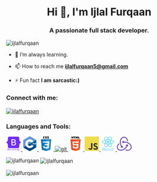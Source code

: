 
<h1 align="center">Hi 👋, I'm Ijlal Furqaan</h1>
<h3 align="center">A passionate full stack developer.</h3>

<p align="left"> <img src="https://komarev.com/ghpvc/?username=ijlalfurqaan&label=Profile%20views&color=0e75b6&style=flat" alt="ijlalfurqaan" /> </p>

- 🌱 I’m always learning.

- 📫 How to reach me **ijlalfurqaan5@gmail.com**

- ⚡ Fun fact **I am sarcastic:)**

<h3 align="left">Connect with me:</h3>
<p align="left">
<a href="https://www.linkedin.com/in/ijlal-furqaan-32b7251b6/" target="blank"><img align="center" src="https://raw.githubusercontent.com/rahuldkjain/github-profile-readme-generator/master/src/images/icons/Social/linked-in-alt.svg" alt="ijlalfurqaan" height="30" width="40" /></a>
</p>

<h3 align="left">Languages and Tools:</h3>
<p align="left"> <a href="https://getbootstrap.com" target="_blank" rel="noreferrer"> <img src="https://raw.githubusercontent.com/devicons/devicon/master/icons/bootstrap/bootstrap-plain-wordmark.svg" alt="bootstrap" width="40" height="40"/> </a> <a href="https://www.w3schools.com/cpp/" target="_blank" rel="noreferrer"> <img src="https://raw.githubusercontent.com/devicons/devicon/master/icons/cplusplus/cplusplus-original.svg" alt="cplusplus" width="40" height="40"/> </a> <a href="https://www.w3schools.com/css/" target="_blank" rel="noreferrer"> <img src="https://raw.githubusercontent.com/devicons/devicon/master/icons/css3/css3-original-wordmark.svg" alt="css3" width="40" height="40"/> </a> <a href="https://git-scm.com/" target="_blank" rel="noreferrer"> <img src="https://www.vectorlogo.zone/logos/git-scm/git-scm-icon.svg" alt="git" width="40" height="40"/> </a> <a href="https://www.w3.org/html/" target="_blank" rel="noreferrer"> <img src="https://raw.githubusercontent.com/devicons/devicon/master/icons/html5/html5-original-wordmark.svg" alt="html5" width="40" height="40"/> </a> <a href="https://developer.mozilla.org/en-US/docs/Web/JavaScript" target="_blank" rel="noreferrer"> <img src="https://raw.githubusercontent.com/devicons/devicon/master/icons/javascript/javascript-original.svg" alt="javascript" width="40" height="40"/> </a> <a href="https://reactjs.org/" target="_blank" rel="noreferrer"> <img src="https://raw.githubusercontent.com/devicons/devicon/master/icons/react/react-original-wordmark.svg" alt="react" width="40" height="40"/> </a> <a href="https://redux.js.org" target="_blank" rel="noreferrer"> <img src="https://raw.githubusercontent.com/devicons/devicon/master/icons/redux/redux-original.svg" alt="redux" width="40" height="40"/> </a> </p>

<p><img align="left" src="https://github-readme-stats.vercel.app/api/top-langs?username=ijlalfurqaan&show_icons=true&locale=en&layout=compact" alt="ijlalfurqaan" /></p>

<p>&nbsp;<img align="center" src="https://github-readme-stats.vercel.app/api?username=ijlalfurqaan&show_icons=true&locale=en" alt="ijlalfurqaan" /></p>

<p><img align="center" src="https://github-readme-streak-stats.herokuapp.com/?user=ijlalfurqaan&" alt="ijlalfurqaan" /></p>
